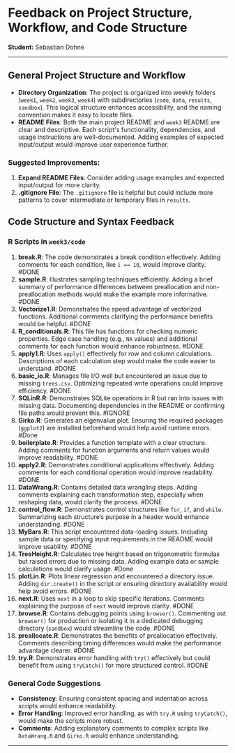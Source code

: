
# Feedback on Project Structure, Workflow, and Code Structure

**Student:** Sebastian Dohne

---

## General Project Structure and Workflow

- **Directory Organization**: The project is organized into weekly folders (`week1`, `week2`, `week3`, `week4`) with subdirectories (`code`, `data`, `results`, `sandbox`). This logical structure enhances accessibility, and the naming convention makes it easy to locate files.
- **README Files**: Both the main project README and `week3` README are clear and descriptive. Each script's functionality, dependencies, and usage instructions are well-documented. Adding examples of expected input/output would improve user experience further.

### Suggested Improvements:
1. **Expand README Files**: Consider adding usage examples and expected input/output for more clarity.
2. **.gitignore File**: The `.gitignore` file is helpful but could include more patterns to cover intermediate or temporary files in `results`.

## Code Structure and Syntax Feedback

### R Scripts in `week3/code`

1. **break.R**: The code demonstrates a break condition effectively. Adding comments for each condition, like `i == 10`, would improve clarity.   #DONE
2. **sample.R**: Illustrates sampling techniques efficiently. Adding a brief summary of performance differences between preallocation and non-preallocation methods would make the example more informative. #DONE
3. **Vectorize1.R**: Demonstrates the speed advantage of vectorized functions. Additional comments clarifying the performance benefits would be helpful. #DONE
4. **R_conditionals.R**: This file has functions for checking numeric properties. Edge case handling (e.g., `NA` values) and additional comments for each function would enhance robustness. #DONE
5. **apply1.R**: Uses `apply()` effectively for row and column calculations. Descriptions of each calculation step would make the code easier to understand. #DONE
6. **basic_io.R**: Manages file I/O well but encountered an issue due to missing `trees.csv`. Optimizing repeated write operations could improve efficiency. #DONE
7. **SQLinR.R**: Demonstrates SQLite operations in R but ran into issues with missing data. Documenting dependencies in the README or confirming file paths would prevent this. #IGNORE
8. **Girko.R**: Generates an eigenvalue plot. Ensuring the required packages (`ggplot2`) are installed beforehand would help avoid runtime errors. #Done 
9. **boilerplate.R**: Provides a function template with a clear structure. Adding comments for function arguments and return values would improve readability. #DONE 
10. **apply2.R**: Demonstrates conditional applications effectively. Adding comments for each conditional operation would improve readability. #DONE
11. **DataWrang.R**: Contains detailed data wrangling steps. Adding comments explaining each transformation step, especially when reshaping data, would clarify the process. #DONE
12. **control_flow.R**: Demonstrates control structures like `for`, `if`, and `while`. Summarizing each structure’s purpose in a header would enhance understanding. #DONE
13. **MyBars.R**: This script encountered data-loading issues. Including sample data or specifying input requirements in the README would improve usability. #DONE
14. **TreeHeight.R**: Calculates tree height based on trigonometric formulas but raised errors due to missing data. Adding example data or sample calculations would clarify usage. #Done
15. **plotLin.R**: Plots linear regression and encountered a directory issue. Adding `dir.create()` in the script or ensuring directory availability would help avoid errors. #DONE
16. **next.R**: Uses `next` in a loop to skip specific iterations. Comments explaining the purpose of `next` would improve clarity. #DONE
17. **browse.R**: Contains debugging points using `browser()`. Commenting out `browser()` for production or isolating it in a dedicated debugging directory (`sandbox`) would streamline the code. #DONE
18. **preallocate.R**: Demonstrates the benefits of preallocation effectively. Comments describing timing differences would make the performance advantage clearer. #DONE
19. **try.R**: Demonstrates error handling with `try()` effectively but could benefit from using `tryCatch()` for more structured control. #DONE

### General Code Suggestions

- **Consistency**: Ensuring consistent spacing and indentation across scripts would enhance readability.
- **Error Handling**: Improved error handling, as with `try.R` using `tryCatch()`, would make the scripts more robust.
- **Comments**: Adding explanatory comments to complex scripts like `DataWrang.R` and `Girko.R` would enhance understanding.

---
